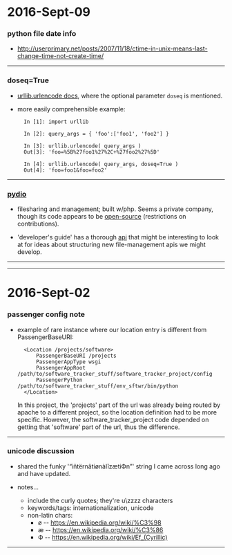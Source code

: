 2016-Sept-09
============

### python file date info

- http://userprimary.net/posts/2007/11/18/ctime-in-unix-means-last-change-time-not-create-time/

---


### doseq=True

- [urllib.urlencode docs](https://docs.python.org/2/library/urllib.html#urllib.urlencode), where the optional parameter `doseq` is mentioned.

- more easily comprehensible example:

        In [1]: import urllib

        In [2]: query_args = { 'foo':['foo1', 'foo2'] }

        In [3]: urllib.urlencode( query_args )
        Out[3]: 'foo=%5B%27foo1%27%2C+%27foo2%27%5D'

        In [4]: urllib.urlencode( query_args, doseq=True )
        Out[4]: 'foo=foo1&foo=foo2'

---


### [pydio](https://pydio.com/en)

- filesharing and management; built w/php. Seems a private company, though its code appears to be [open-source](https://github.com/pydio) (restrictions on contributions).

- 'developer's guide' has a thorough [api](https://pydio.com/en/docs/developer-guide/using-pydio-api) that might be interesting to look at for ideas about structuring new file-management apis we might develop.


---

---


2016-Sept-02
============

### passenger config note

- example of rare instance where our location entry is different from PassengerBaseURI:

        <Location /projects/software>
            PassengerBaseURI /projects
            PassengerAppType wsgi
            PassengerAppRoot /path/to/software_tracker_stuff/software_tracker_project/config
            PassengerPython /path/to/software_tracker_stuff/env_sftwr/bin/python
        </Location>

    In this project, the 'projects' part of the url was already being routed by apache to a different project, so the location definition had to be more specific. However, the software_tracker_project code depended on getting that 'software' part of the url, thus the difference.

---


### unicode discussion

- shared the funky '“iñtërnâtiønàlĭzætiФn”' string I came across long ago and have updated.

- notes...
    - include the curly quotes; they're  u\zzzz characters
    - keywords/tags: internationalization, unicode
    - non-latin chars:
        - ø -- https://en.wikipedia.org/wiki/%C3%98
        - æ -- https://en.wikipedia.org/wiki/%C3%86
        - Ф -- https://en.wikipedia.org/wiki/Ef_(Cyrillic)

---
